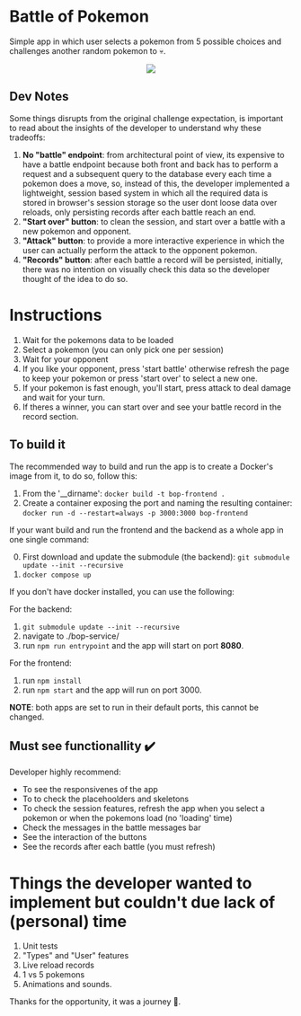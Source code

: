 # Battle of Pokemon
Simple app in which user selects a pokemon from 5 possible choices and challenges another random pokemon to 💀.

<p align="center">
  <img src="https://i.giphy.com/media/v1.Y2lkPTc5MGI3NjExaXF5Y3Uxc2hiMzR6dzhmeGRsYnNueDM1MmN4YWhzNjY4YmN0MTF5ZCZlcD12MV9pbnRlcm5hbF9naWZfYnlfaWQmY3Q9Zw/w5FSoU86sXRFm/giphy.gif"/>
</p>

## Dev Notes
Some things disrupts from the original challenge expectation, is important to read about the insights of the developer to understand why these tradeoffs:

1. **No "battle" endpoint**: from architectural point of view, its expensive to have a battle endpoint because both front and back has to perform a request and a subsequent query to the database every each time a pokemon does a move, so, instead of this, the developer implemented a lightweight, session based system in which all the required data is stored in browser's session storage so the user dont loose data over reloads, only persisting records after each battle reach an end. 
2. **"Start over" button**: to clean the session, and start over a battle with a new pokemon and opponent.
3. **"Attack" button**: to provide a more interactive experience in which the user can actually perform the attack to the opponent pokemon.
4. **"Records" button**: after each battle a record will be persisted, initially, there was no intention on visually check this data so the developer thought of the idea to do so.

# Instructions
1. Wait for the pokemons data to be loaded
2. Select a pokemon (you can only pick one per session)
3. Wait for your opponent
4. If you like your opponent, press 'start battle' otherwise refresh the page to keep your pokemon or press 'start over' to select a new one.
5. If your pokemon is fast enough, you'll start, press attack to deal damage and wait for your turn.
6. If theres a winner, you can start over and see your battle record in the record section.

## To build it
The recommended way to build and run the app is to create a Docker's image from it, to do so, follow this:
1. From the '__dirname': ```docker build -t bop-frontend .```
2. Create a container exposing the port and naming the resulting container: ```docker run -d --restart=always -p 3000:3000 bop-frontend```

If your want build and run the frontend and the backend as a whole app in one single command:

0. First download and update the submodule (the backend): ```git submodule update --init --recursive```
1.  ```docker compose up```

If you don't have docker installed, you can use the following:

For the backend: 
1. ```git submodule update --init --recursive```
2. navigate to ./bop-service/
3. run ```npm run entrypoint``` and the app will start on port **8080**.

For the frontend:
1. run ```npm install```
2. run ```npm start``` and the app will run on port 3000.

**NOTE**: both apps are set to run in their default ports, this cannot be changed.

## Must see functionallity ✔️
Developer highly recommend:
- To see the responsivenes of the app
- To to check the placehoolders and skeletons
- To check the session features, refresh the app when you select a pokemon or when the pokemons load (no 'loading' time)
- Check the messages in the battle messages bar
- See the interaction of the buttons
- See the records after each battle (you must refresh)

# Things the developer wanted to implement but couldn't due lack of (personal) time
1. Unit tests
2. "Types" and "User" features
3. Live reload records
4. 1 vs 5 pokemons
5. Animations and sounds.

Thanks for the opportunity, it was a journey 🫶.
